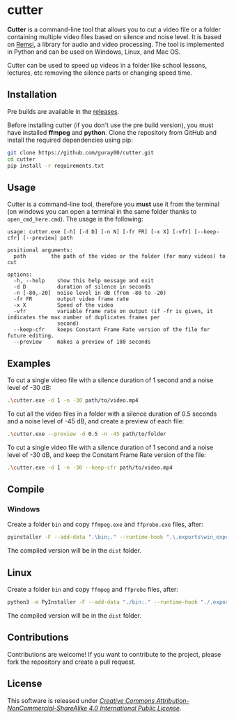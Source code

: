 # cutter

**Cutter** is a command-line tool that allows you to cut a video file or a folder containing multiple video files based on silence and noise level. It is based on [Remsi](https://github.com/bambax/Remsi), a library for audio and video processing. The tool is implemented in Python and can be used on Windows, Linux, and Mac OS.

Cutter can be used to speed up videos in a folder like school lessons, lectures, etc removing the silence parts or changing speed time.

## Installation

Pre builds are available in the [releases](https://github.com/Guray00/cutter/releases).

Before installing cutter (if you don't use the pre build version), you must have installed **ffmpeg** and **python**. Clone the repository from GitHub and install the required dependencies using pip:

```bash
git clone https://github.com/guray00/cutter.git
cd cutter
pip install -r requirements.txt
```


## Usage

Cutter is a command-line tool, therefore you **must** use it from the terminal (on windows you can open a terminal in the same folder thanks to `open_cmd_here.cmd`). The usage is the following:

```text
usage: cutter.exe [-h] [-d D] [-n N] [-fr FR] [-x X] [-vfr] [--keep-cfr] [--preview] path

positional arguments:
  path        the path of the video or the folder (for many videos) to cut

options:
  -h, --help    show this help message and exit
  -d D          duration of silence in seconds
  -n [-80,-20]  noise level in dB (from -80 to -20)
  -fr FR        output video frame rate
  -x X          Speed of the video
  -vfr          variable frame rate on output (if -fr is given, it indicates the max number of duplicates frames per
                second)
  --keep-cfr    keeps Constant Frame Rate version of the file for future editing.
  --preview     makes a preview of 180 seconds
```

## Examples

To cut a single video file with a silence duration of 1 second and a noise level of -30 dB:

```bash
.\cutter.exe -d 1 -n -30 path/to/video.mp4
```

To cut all the video files in a folder with a silence duration of 0.5 seconds and a noise level of -45 dB, and create a preview of each file:

```bash
.\cutter.exe --preview -d 0.5 -n -45 path/to/folder
```

To cut a single video file with a silence duration of 1 second and a noise level of -30 dB, and keep the Constant Frame Rate version of the file:

```bash
.\cutter.exe -d 1 -n -30 --keep-cfr path/to/video.mp4
```

## Compile

### Windows

Create a folder `bin` and copy `ffmpeg.exe` and `ffprobe.exe` files, after:

```bash
pyinstaller -F --add-data ".\bin;." --runtime-hook ".\.exports\win_export.py" .\cutter.py
```

The compiled version will be in the `dist` folder.


## Linux

Create a folder `bin` and copy `ffmpeg` and `ffprobe` files, after:

```bash
python3 -m PyInstaller -F --add-data "./bin:." --runtime-hook "./.exports/linux_export.py" ./cutter.py
```

The compiled version will be in the `dist` folder.

## Contributions

Contributions are welcome! If you want to contribute to the project, please fork the repository and create a pull request.

## License

This software is released under [_Creative Commons Attribution-NonCommercial-ShareAlike 4.0 International Public License_](https://creativecommons.org/licenses/by-nc-sa/4.0/legalcode).
